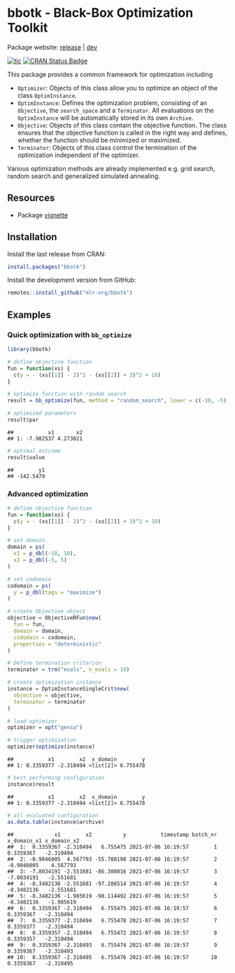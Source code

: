 
# bbotk - Black-Box Optimization Toolkit

Package website: [release](https://bbotk.mlr-org.com/) |
[dev](https://bbotk.mlr-org.com/dev/)

<!-- badges: start -->

[![tic](https://github.com/mlr-org/bbotk/workflows/tic/badge.svg?branch=main)](https://github.com/mlr-org/bbotk/actions)
[![CRAN Status
Badge](https://www.r-pkg.org/badges/version-ago/bbotk)](https://cran.r-project.org/package=bbotk)
<!-- badges: end -->

This package provides a common framework for optimization including

  - `Optimizer`: Objects of this class allow you to optimize an object
    of the class `OptimInstance`.
  - `OptimInstance`: Defines the optimization problem, consisting of an
    `Objective`, the `search_space` and a `Terminator`. All evaluations
    on the `OptimInstance` will be automatically stored in its own
    `Archive`.
  - `Objective`: Objects of this class contain the objective function.
    The class ensures that the objective function is called in the right
    way and defines, whether the function should be minimized or
    maximized.
  - `Terminator`: Objects of this class control the termination of the
    optimization independent of the optimizer.

Various optimization methods are already implemented e.g. grid search,
random search and generalized simulated annealing.

## Resources

  - Package
    [vignette](https://cran.r-project.org/web/packages/bbotk/vignettes/bbotk.html)

## Installation

Install the last release from CRAN:

``` r
install.packages("bbotk")
```

Install the development version from GitHub:

``` r
remotes::install_github("mlr-org/bbotk")
```

## Examples

### Quick optimization with `bb_optimize`

``` r
library(bbotk)

# define objective function
fun = function(xs) {
  c(y = - (xs[[1]] - 2)^2 - (xs[[2]] + 3)^2 + 10)
}

# optimize function with random search
result = bb_optimize(fun, method = "random_search", lower = c(-10, -5), upper = c(10, 5), max_evals = 100)

# optimized parameters
result$par
```

    ##           x1       x2
    ## 1: -7.982537 4.273021

``` r
# optimal outcome
result$value
```

    ##        y1 
    ## -142.5479

### Advanced optimization

``` r
# define objective function
fun = function(xs) {
  c(y = - (xs[[1]] - 2)^2 - (xs[[2]] + 3)^2 + 10)
}

# set domain
domain = ps(
  x1 = p_dbl(-10, 10),
  x2 = p_dbl(-5, 5)
)

# set codomain
codomain = ps(
  y = p_dbl(tags = "maximize")
)

# create Objective object
objective = ObjectiveRFun$new(
  fun = fun,
  domain = domain,
  codomain = codomain,
  properties = "deterministic"
)

# Define termination criterion
terminator = trm("evals", n_evals = 10)

# create optimization instance
instance = OptimInstanceSingleCrit$new(
  objective = objective,
  terminator = terminator
)

# load optimizer
optimizer = opt("gensa")

# trigger optimization
optimizer$optimize(instance)
```

    ##           x1        x2  x_domain        y
    ## 1: 0.3359377 -2.310494 <list[2]> 6.755478

``` r
# best performing configuration
instance$result
```

    ##           x1        x2  x_domain        y
    ## 1: 0.3359377 -2.310494 <list[2]> 6.755478

``` r
# all evaluated configuration
as.data.table(instance$archive)
```

    ##             x1        x2          y           timestamp batch_nr x_domain_x1 x_domain_x2
    ##  1:  0.3359367 -2.310494   6.755475 2021-07-06 16:19:57        1   0.3359367   -2.310494
    ##  2: -0.9046005  4.567793 -55.708198 2021-07-06 16:19:57        2  -0.9046005    4.567793
    ##  3: -7.8034191 -2.551681 -86.308016 2021-07-06 16:19:57        3  -7.8034191   -2.551681
    ##  4: -8.3482136 -2.551681 -97.286514 2021-07-06 16:19:57        4  -8.3482136   -2.551681
    ##  5: -8.3482136 -1.985619 -98.114492 2021-07-06 16:19:57        5  -8.3482136   -1.985619
    ##  6:  0.3359367 -2.310494   6.755475 2021-07-06 16:19:57        6   0.3359367   -2.310494
    ##  7:  0.3359377 -2.310494   6.755478 2021-07-06 16:19:57        7   0.3359377   -2.310494
    ##  8:  0.3359357 -2.310494   6.755472 2021-07-06 16:19:57        8   0.3359357   -2.310494
    ##  9:  0.3359367 -2.310493   6.755474 2021-07-06 16:19:57        9   0.3359367   -2.310493
    ## 10:  0.3359367 -2.310495   6.755476 2021-07-06 16:19:57       10   0.3359367   -2.310495
